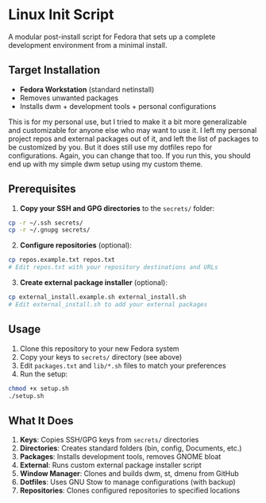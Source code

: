 # Linux Init Script

A modular post-install script for Fedora that sets up a complete development environment from a minimal install.

## Target Installation

- **Fedora Workstation** (standard netinstall)
- Removes unwanted packages
- Installs dwm + development tools + personal configurations

This is for my personal use, but I tried to make it a bit more generalizable and customizable for anyone else who may want to use it. I left my personal project repos and external packages out of it, and left the list of packages to be customized by you. But it does still use my dotfiles repo for configurations. Again, you can change that too. If you run this, you should end up with my simple dwm setup using my custom theme.

## Prerequisites

1. **Copy your SSH and GPG directories** to the `secrets/` folder:
```bash
cp -r ~/.ssh secrets/
cp -r ~/.gnupg secrets/
```

2. **Configure repositories** (optional):
```bash
cp repos.example.txt repos.txt
# Edit repos.txt with your repository destinations and URLs
```

3. **Create external package installer** (optional):
```bash
cp external_install.example.sh external_install.sh
# Edit external_install.sh to add your external packages
```


## Usage

1. Clone this repository to your new Fedora system
2. Copy your keys to `secrets/` directory (see above)
3. Edit `packages.txt` and `lib/*.sh` files to match your preferences
4. Run the setup:

```bash
chmod +x setup.sh
./setup.sh
```

## What It Does

1. **Keys**: Copies SSH/GPG keys from `secrets/` directories
2. **Directories**: Creates standard folders (bin, config, Documents, etc.)
3. **Packages**: Installs development tools, removes GNOME bloat
4. **External**: Runs custom external package installer script
5. **Window Manager**: Clones and builds dwm, st, dmenu from GitHub
6. **Dotfiles**: Uses GNU Stow to manage configurations (with backup)
7. **Repositories**: Clones configured repositories to specified locations

